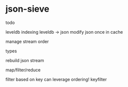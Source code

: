 # json-sieve

todo

leveldb
indexing
leveldb -> json
modify json once in cache

manage stream order

types

rebuild json stream

map/filter/reduce

filter based on key can leverage ordering!
keyfilter
